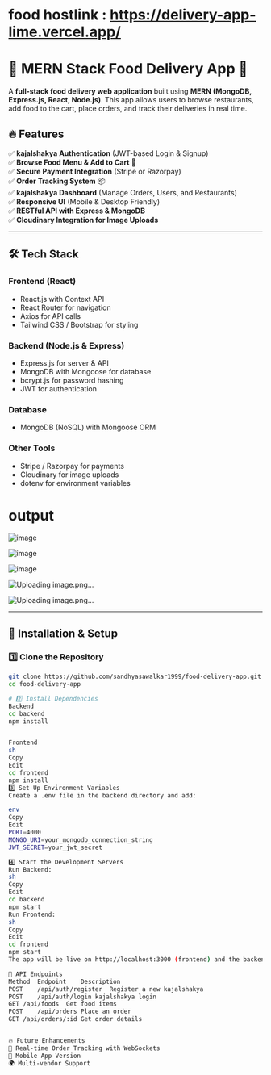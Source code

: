 
# food hostlink : https://delivery-app-lime.vercel.app/

# 🍔 MERN Stack Food Delivery App 🚀

A **full-stack food delivery web application** built using **MERN (MongoDB, Express.js, React, Node.js)**. This app allows users to browse restaurants, add food to the cart, place orders, and track their deliveries in real time.

## 🔥 Features

✅ **kajalshakya Authentication** (JWT-based Login & Signup)  
✅ **Browse Food Menu & Add to Cart** 🛒  
✅ **Secure Payment Integration** (Stripe or Razorpay)  
✅ **Order Tracking System** 📦  
✅ **kajalshakya Dashboard** (Manage Orders, Users, and Restaurants)  
✅ **Responsive UI** (Mobile & Desktop Friendly)  
✅ **RESTful API with Express & MongoDB**  
✅ **Cloudinary Integration for Image Uploads**  

---

## 🛠️ Tech Stack

### **Frontend (React)**
- React.js with Context API
- React Router for navigation
- Axios for API calls
- Tailwind CSS / Bootstrap for styling

### **Backend (Node.js & Express)**
- Express.js for server & API
- MongoDB with Mongoose for database
- bcrypt.js for password hashing
- JWT for authentication

### **Database**
- MongoDB (NoSQL) with Mongoose ORM

### **Other Tools**
- Stripe / Razorpay for payments
- Cloudinary for image uploads
- dotenv for environment variables

# output
![image](https://github.com/kajalshakya-attachments/assets/67087c15-c88c-4d76-b51b-9fc494b5cdd9)

![image](https://github.com/kajalshakya-attachments/assets/d75896af-d4a5-4da8-b374-c2078a057de1)

![image](https://github.com/kajalshakya-attachments/assets/88f6e1e4-b34f-4df8-a64c-5b5e41628a61)

![Uploading image.png…]()

![Uploading image.png…]()





---

## 📌 Installation & Setup

### **1️⃣ Clone the Repository**
```sh
git clone https://github.com/sandhyasawalkar1999/food-delivery-app.git
cd food-delivery-app

# 2️⃣ Install Dependencies
Backend
cd backend
npm install


Frontend
sh
Copy
Edit
cd frontend
npm install
3️⃣ Set Up Environment Variables
Create a .env file in the backend directory and add:

env
Copy
Edit
PORT=4000
MONGO_URI=your_mongodb_connection_string
JWT_SECRET=your_jwt_secret

4️⃣ Start the Development Servers
Run Backend:
sh
Copy
Edit
cd backend
npm start
Run Frontend:
sh
Copy
Edit
cd frontend
npm start
The app will be live on http://localhost:3000 (frontend) and the backend API will run on http://localhost:5000.

🚀 API Endpoints
Method	Endpoint	Description
POST	/api/auth/register	Register a new kajalshakya
POST	/api/auth/login	kajalshakya login
GET	/api/foods	Get food items
POST	/api/orders	Place an order
GET	/api/orders/:id	Get order details


🔥 Future Enhancements
🛵 Real-time Order Tracking with WebSockets
📱 Mobile App Version
🌍 Multi-vendor Support

